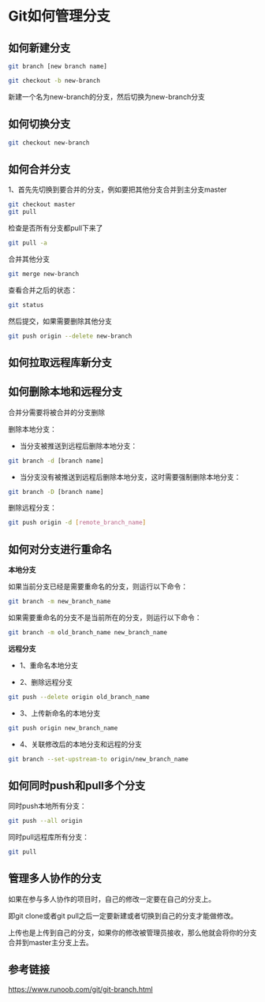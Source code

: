 # Git如何管理分支

## 如何新建分支

```bash
git branch [new branch name]
```

```bash
git checkout -b new-branch
```

新建一个名为new-branch的分支，然后切换为new-branch分支

## 如何切换分支

```bash
git checkout new-branch
```

## 如何合并分支

1、首先先切换到要合并的分支，例如要把其他分支合并到主分支master

```bash
git checkout master
git pull
```

检查是否所有分支都pull下来了

```bash
git pull -a
```

合并其他分支
```bash
git merge new-branch
```

查看合并之后的状态：
```bash
git status
```

然后提交，如果需要删除其他分支
```bash
git push origin --delete new-branch
```

## 如何拉取远程库新分支



## 如何删除本地和远程分支

合并分需要将被合并的分支删除

删除本地分支：

* 当分支被推送到远程后删除本地分支：
```bash
git branch -d [branch name]
```

* 当分支没有被推送到远程后删除本地分支，这时需要强制删除本地分支：
```bash
git branch -D [branch name]
```

删除远程分支：

```bash
git push origin -d [remote_branch_name]
```

## 如何对分支进行重命名

**本地分支**

如果当前分支已经是需要重命名的分支，则运行以下命令：
```bash
git branch -m new_branch_name
```

如果需要重命名的分支不是当前所在的分支，则运行以下命令：

```bash
git branch -m old_branch_name new_branch_name
```

**远程分支**

* 1、重命名本地分支

* 2、删除远程分支

```bash
git push --delete origin old_branch_name
```

* 3、上传新命名的本地分支

```bash
git push origin new_branch_name
```

* 4、关联修改后的本地分支和远程的分支

```bash
git branch --set-upstream-to origin/new_branch_name
```

## 如何同时push和pull多个分支

同时push本地所有分支：

```bash
git push --all origin
```

同时pull远程库所有分支：

```bash
git pull
```

## 管理多人协作的分支

如果在参与多人协作的项目时，自己的修改一定要在自己的分支上。

即git clone或者git pull之后一定要新建或者切换到自己的分支才能做修改。

上传也是上传到自己的分支，如果你的修改被管理员接收，那么他就会将你的分支合并到master主分支上去。

## 参考链接

https://www.runoob.com/git/git-branch.html
